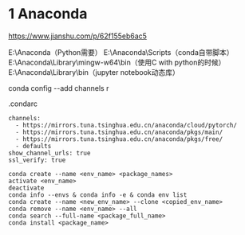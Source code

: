 # 1  Anaconda

https://www.jianshu.com/p/62f155eb6ac5

E:\Anaconda（Python需要）
E:\Anaconda\Scripts（conda自带脚本）
E:\Anaconda\Library\mingw-w64\bin（使用C with python的时候）
E:\Anaconda\Library\bin（jupyter notebook动态库）



conda config --add channels r

.condarc

```shell
channels:
  - https://mirrors.tuna.tsinghua.edu.cn/anaconda/cloud/pytorch/
  - https://mirrors.tuna.tsinghua.edu.cn/anaconda/pkgs/main/
  - https://mirrors.tuna.tsinghua.edu.cn/anaconda/pkgs/free/
  - defaults
show_channel_urls: true
ssl_verify: true
```



```shell
conda create --name <env_name> <package_names>
activate <env_name>
deactivate
conda info --envs & conda info -e & conda env list
conda create --name <new_env_name> --clone <copied_env_name>
conda remove --name <env_name> --all
conda search --full-name <package_full_name>
conda install <package_name>
```

